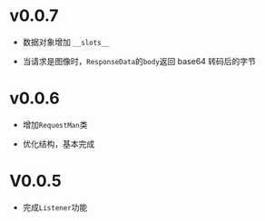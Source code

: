 # v0.0.7

- 数据对象增加 `__slots__`

- 当请求是图像时，`ResponseData`的`body`返回 base64 转码后的字节

# v0.0.6

- 增加`RequestMan`类

- 优化结构，基本完成

# V0.0.5

- 完成`Listener`功能
